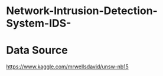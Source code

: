 # Network-Intrusion-Detection-System-IDS-

# Data Source 

https://www.kaggle.com/mrwellsdavid/unsw-nb15